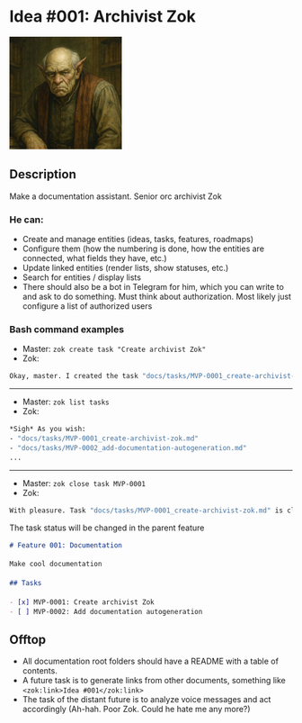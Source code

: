 # Idea #001: Archivist Zok

<img src="../assets/zok.jpg" alt="Senior orc archivist Zok" width="200"/>

## Description

Make a documentation assistant. Senior orc archivist Zok

### He can:

- Create and manage entities (ideas, tasks, features, roadmaps)
- Configure them (how the numbering is done, how the entities are connected, what fields they have, etc.)
- Update linked entities (render lists, show statuses, etc.)
- Search for entities / display lists
- There should also be a bot in Telegram for him, which you can write to and ask to do something. Must think about authorization. Most likely just configure a list of authorized users

### Bash command examples

- Master: `zok create task "Create archivist Zok"`
- Zok:

```sh
Okay, master. I created the task "docs/tasks/MVP-0001_create-archivist-zok.md" and linked it to the feature "docs/features/#001_documentation.md"
```

---

- Master: `zok list tasks`
- Zok:

```sh
*Sigh* As you wish:
- "docs/tasks/MVP-0001_create-archivist-zok.md"
- "docs/tasks/MVP-0002_add-documentation-autogeneration.md"
...
```

---

- Master: `zok close task MVP-0001`
- Zok:

```sh
With pleasure. Task "docs/tasks/MVP-0001_create-archivist-zok.md" is closed
```

The task status will be changed in the parent feature

```markdown
# Feature 001: Documentation

Make cool documentation

## Tasks

- [x] MVP-0001: Create archivist Zok
- [ ] MVP-0002: Add documentation autogeneration
```

## Offtop

- All documentation root folders should have a README with a table of contents.
- A future task is to generate links from other documents, something like `<zok:link>Idea #001</zok:link>`
- The task of the distant future is to analyze voice messages and act accordingly (Ah-hah. Poor Zok. Could he hate me any more?)
